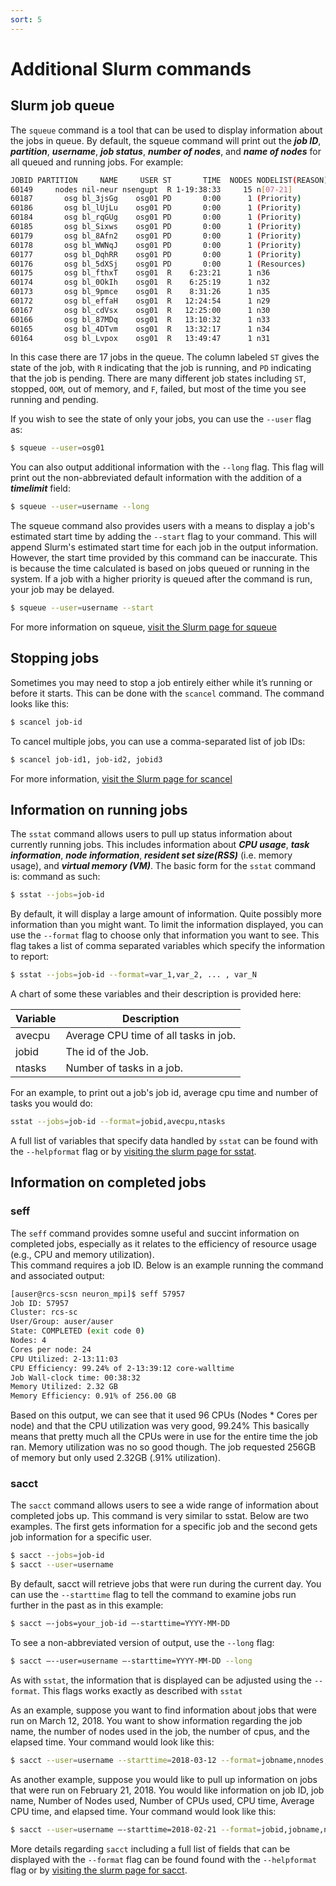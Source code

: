 ```yaml
---
sort: 5
---
```


# Additional Slurm commands

## Slurm job queue

The `squeue` command is a tool that can be used to display information about the
jobs in queue. By default, the squeue command will print out the
*__job ID__*, *__partition__*, *__username__*, *__job status__*,
*__number of nodes__*, and *__name of nodes__* for all queued and running jobs.
For example:

```bash
JOBID PARTITION     NAME     USER ST       TIME  NODES NODELIST(REASON)
60149     nodes nil-neur nsengupt  R 1-19:38:33     15 n[07-21]
60187       osg bl_3jsGg    osg01 PD       0:00      1 (Priority)
60186       osg bl_lUjLu    osg01 PD       0:00      1 (Priority)
60184       osg bl_rqGUg    osg01 PD       0:00      1 (Priority)
60185       osg bl_Sixws    osg01 PD       0:00      1 (Priority)
60179       osg bl_8Afn2    osg01 PD       0:00      1 (Priority)
60178       osg bl_WWNqJ    osg01 PD       0:00      1 (Priority)
60177       osg bl_DqhRR    osg01 PD       0:00      1 (Priority)
60176       osg bl_5dXSj    osg01 PD       0:00      1 (Resources)
60175       osg bl_fthxT    osg01  R    6:23:21      1 n36
60174       osg bl_0OkIh    osg01  R    6:25:19      1 n32
60173       osg bl_9pmce    osg01  R    8:31:26      1 n35
60172       osg bl_effaH    osg01  R   12:24:54      1 n29
60167       osg bl_cdVsx    osg01  R   12:25:00      1 n30
60166       osg bl_87MDq    osg01  R   13:10:32      1 n33
60165       osg bl_4DTvm    osg01  R   13:32:17      1 n34
60164       osg bl_Lvpox    osg01  R   13:49:47      1 n31
```

In this case there are 17 jobs in the queue.  The column labeled `ST` gives the state of the job, with `R` indicating
that the job is running, and `PD` indicating that the job is pending.  There are many different job states including
`ST`, stopped, `OOM`, out of memory, and `F`, failed, but most of the time you see running and pending.

If you wish to see the state of only your jobs, you can use the `--user` flag as:

```bash
$ squeue --user=osg01
```

You can also  output additional information with the `--long` flag. This
flag will print out the non-abbreviated default information with the
addition of a *__timelimit__* field:

```bash
$ squeue --user=username --long
```

The squeue command also provides users with a means to display a
job's estimated start time by adding the `--start` flag to your
command. This will append Slurm's estimated start time for each job in
the output information.  However, the start time provided by this command
can be inaccurate. This is because the time calculated is based on
jobs queued or running in the system. If a job with a higher priority
is queued after the command is run, your job may be delayed.

```bash
$ squeue --user=username --start
```

For more information on squeue, [visit the Slurm page for squeue](https://slurm.schedmd.com/squeue.html)

## Stopping jobs

Sometimes you may need to stop a job entirely either while it’s running or before it starts. 
This can be done with the `scancel` command. 
The command looks like this:

```bash
$ scancel job-id
```

To cancel multiple jobs, you can use a comma-separated list of job IDs:

```bash
$ scancel job-id1, job-id2, jobid3
```

For more information, [visit the Slurm page for scancel](https://slurm.schedmd.com/scancel.html)

## Information on running jobs

The `sstat` command allows users to pull up status information
about  currently running jobs. This includes information about *__CPU usage__*,
*__task information__*, *__node information__*, *__resident set size(RSS)__* (i.e. memory usage), 
and *__virtual memory (VM)__*. The basic form for the `sstat` command is:
command as such:

```bash
$ sstat --jobs=job-id
```

By default, it will display a large amount of information.  Quite possibly more information than
you might want.  To limit the information displayed,
you can use the `--format` flag to choose only that information you want to see.
This flag takes a list of comma separated variables which specify the information to report:

```bash
$ sstat --jobs=job-id --format=var_1,var_2, ... , var_N
```

A chart of some these variables and their description is provided here:

Variable    | Description
------------|------------
avecpu      | Average CPU time of all tasks in job.
jobid       | The id of the Job.
ntasks      | Number of tasks in a job.

For an example, to print out a job's job id, average cpu time and number of tasks you would do:

```bash
sstat --jobs=job-id --format=jobid,avecpu,ntasks
```

A full list of variables that specify data handled by `sstat` can be
found with the `--helpformat` flag or by [visiting the slurm page for
sstat](https://slurm.schedmd.com/sstat.html).

## Information on completed jobs

### seff

The `seff` command provides somne useful and succint information on completed jobs, especially as it relates to the efficiency of resource usage (e.g., CPU and memory utilization).  
This command requires a job ID.  Below is an example running the command and associated output:

```bash
[auser@rcs-scsn neuron_mpi]$ seff 57957
Job ID: 57957
Cluster: rcs-sc
User/Group: auser/auser
State: COMPLETED (exit code 0)
Nodes: 4
Cores per node: 24
CPU Utilized: 2-13:11:03
CPU Efficiency: 99.24% of 2-13:39:12 core-walltime
Job Wall-clock time: 00:38:32
Memory Utilized: 2.32 GB
Memory Efficiency: 0.91% of 256.00 GB
```

Based on this output, we can see that it used 96 CPUs (Nodes * Cores per node) and that the CPU utilization  was very good, 99.24%  This basically means that pretty much all the CPUs were in use for the entire time the job ran.  Memory utilization was no so good though.  The job requested 256GB of memory but only used 2.32GB (.91% utilization).

### sacct

The `sacct` command allows users to see a wide range of information about completed jobs up.
This command is very similar to sstat.  Below are two examples.  The first gets information for
a specific job and the second gets job information for a specific user.

```bash
$ sacct --jobs=job-id
$ sacct --user=username
```

By default, sacct will retrieve jobs that were run during the current
day. You can use the `--starttime` flag to tell the command to examine jobs 
run further in the past as in this example:

```bash
$ sacct –-jobs=your_job-id –-starttime=YYYY-MM-DD
```

To see a non-abbreviated version of output, use the `--long`
flag:

```bash
$ sacct –--user=username –-starttime=YYYY-MM-DD --long
```

As with `sstat`, the information that is displayed can be adjusted using the `--format`.
This flags works exactly as described with `sstat`

As an example, suppose you want to find information about jobs that
were run on March 12, 2018. You want to show information regarding the
job name, the number of nodes used in the job, the number of cpus, and the elapsed time. Your command would look like this:

```bash
$ sacct --user=username --starttime=2018-03-12 --format=jobname,nnodes,ncpus,elapsed
```

As another example, suppose you would like to pull up information on
jobs that were run on February 21, 2018. You would like information on
job ID, job name, Number of Nodes used, Number of CPUs used, CPU time, Average CPU time, and elapsed time. Your
command would look like this:

```bash
$ sacct --user=username –-starttime=2018-02-21 --format=jobid,jobname,nnodes,ncpu,cputime,avecpu,elapsed
```

More details regarding `sacct` including a full list of fields that can be displayed 
with the `--format` flag can be found found with the `--helpformat` flag or by [visiting the slurm page for
sacct](https://slurm.schedmd.com/sacct.html).